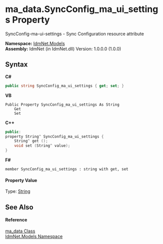 # ma_data.SyncConfig_ma_ui_settings Property 
 

SyncConfig-ma-ui-settings - Sync Configuration resource attribute

**Namespace:**&nbsp;<a href="N_IdmNet_Models">IdmNet.Models</a><br />**Assembly:**&nbsp;IdmNet (in IdmNet.dll) Version: 1.0.0.0 (1.0.0)

## Syntax

**C#**<br />
``` C#
public string SyncConfig_ma_ui_settings { get; set; }
```

**VB**<br />
``` VB
Public Property SyncConfig_ma_ui_settings As String
	Get
	Set
```

**C++**<br />
``` C++
public:
property String^ SyncConfig_ma_ui_settings {
	String^ get ();
	void set (String^ value);
}
```

**F#**<br />
``` F#
member SyncConfig_ma_ui_settings : string with get, set

```


#### Property Value
Type: <a href="http://msdn2.microsoft.com/en-us/library/s1wwdcbf" target="_blank">String</a>

## See Also


#### Reference
<a href="T_IdmNet_Models_ma_data">ma_data Class</a><br /><a href="N_IdmNet_Models">IdmNet.Models Namespace</a><br />